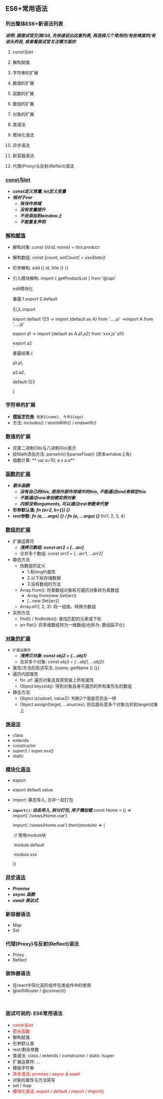 ## ES6+常用语法

### 列出整体ES6+新语法列表

***说明: 跟面试官交流ES6, 先快速说出这套列表, 再选择几个常用的/有些难度的/有说头的说, 或者看面试官关注哪方面的***

1. const与let
2. 解构赋值



1. 字符串的扩展

2. 数值的扩展

3. 函数的扩展

4. 数组的扩展

5. 对象的扩展

   

6. 类语法

7. 模块化语法

8. 异步语法

9. 新容器语法

10. 代理(Proxy)与反射(Reflect)语法


### <u>const与let</u>

- ***const定义常量, let定义变量***
- ***相对于var***
  - ***有块作用域***
  - ***没有变量提升***
  - ***不会添加到window上***
  - ***不能重复声明***

### <u>解构赋值</u>

- 解构对象: *const {id:id, name} = this.product*

- 解构数组: *const [count, setCount] = useState()* 

- 形参解构: add ({ id, title }) {}

- 引入模块解构: import { getProductList } from '@/api'

  es6模块化

  暴露:1.export 2.default

  引入:import

  export default 123	->	import {default as A} from '.....js'	->import A from '.....js'

  export a1	->	import {default as A,a1,a2} from 'xxx.js' a1()

  export a2

  暴露结果:{

  a1:a1,

  a2:a2,

  default:123

  }

  





### 字符串的扩展

- **<u>模板字符串</u>**: `我是${name}, 今年${age}`
- 方法: *includes() / startsWith() / endswith()*

### 数值的扩展

- 完善二进制(0b)与八进制(0o)表示
- 给Math添加方法: parseInt()与parseFloat()  (原本window上有)
- 指数计算: ** var a=10; a x a a**

### <u>函数的扩展</u>

- ***箭头函数***
  - ***没有自己的this, 使用外部作用域中的this, 不能通过bind来绑定this***
  - ***不能通过new来创建实例对象***
  - ***内部没有arguments, 可以通过rest参数来代替***
- **形参默认值: *fn (a=2, b={}) {}***
- **rest参数: *fn (a, ...args) {} / fn (a, ...args) {}***      fn(1, 2, 3, 4)

### <u>数组的扩展</u>

- 扩展运算符
  - ***浅拷贝数组: const arr2 = [...arr]***
  - 合并多个数组: *const arr3 =  [...arr1, ...arr2]*
- 静态方法
  - 伪数组的定义
    - 1.有length属性
    - 2.以下标存储数据
    - 3.没有数组的方法
  - Array.from():  将类数组对象和可遍历对象转为真数组
    - Array.from(new Set(arr))
    - [...new Set(arr)]
  - Array.of(1, 2, 3): 将一组值，转换为数组
- 实例方法
  - find() / findIndex(): 查找匹配的元素或下标
  - arr.flat(): 将多维数组转为一维数组(也称为: 数组扁平化)

### <u>对象的扩展</u>

- `扩展运算符`
  - ***浅拷贝对象: const obj2 = {...obj1}***
  - 合并多个对象: *const obj3 =  {...obj1, ...obj2}*
- 属性/方法的简洁写法:  {name, getName () {}}
- 遍历内部属性
  - for..of: 遍历对象及其原型链上所有属性
  - Object.keys(obj): 得到对象自身可遍历的所有属性名的数组
- 静态方法:
  - Object.is(value1, value2): 判断2个值是否完全一样
  - Object.assign(target, ...sources): 将后面任意多个对象合并到target对象上 

### <u>类语法</u>

- class
- extends
- constructor
- super() / super.xxx()
- static

### <u>模块化语法</u>

- export  

- export default  value

- import: 静态导入, 合并一起打包

- ***`import()`: 动态导入, 拆分打包, 用于懒加载***      const Home = () => import('./views/Home.vue')

   import('./views/Home.vue').then((module) => {

  ​	// 使用module块

  ​	module.default

  ​	module.xxx

  })

### <u>异步语法</u>

- ***Promise***
- ***async 函数***
- ***await 表达式***



### 新容器语法

- Map
- Set



### 代理(Proxy)与反射(Reflect)语法

- Proxy
- Reflect



### 装饰器语法

- 在react中简化高阶组件在类组件中的使用
- @withRouter / @connect()

​	

### 面试可说的: ES6常用语法

- <font color='red'>const与let</font>
- <font color='red'>箭头函数</font>
- 解构赋值
- 形参默认值
- rest/剩余参数
- 类语法: class / extends / constructor / static /super
- 扩展运算符: ...
- 模板字符串
- <font color='red'>异步语法: promise / async & await</font>
- 对象的属性与方法简写
- set / map
- <font color='red'>模块化语法: export / default / import / import()</font>